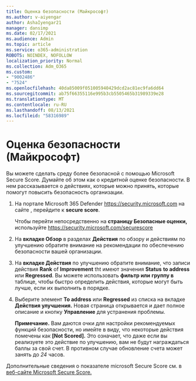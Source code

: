 ```yaml
---
title: Оценка безопасности (Майкрософт)
ms.author: v-aiyengar
author: AshaIyengar21
manager: dansimp
ms.date: 02/17/2021
ms.audience: Admin
ms.topic: article
ms.service: o365-administration
ROBOTS: NOINDEX, NOFOLLOW
localization_priority: Normal
ms.collection: Adm_O365
ms.custom:
- "9002486"
- "7524"
ms.openlocfilehash: 40da85009f051005940429dcd2ac81ec9fa6dd64
ms.sourcegitcommit: ab75f66355116e995b3cb5505465b31989339e28
ms.translationtype: MT
ms.contentlocale: ru-RU
ms.lasthandoff: 08/13/2021
ms.locfileid: "58316989"
---
```

# <a name="microsoft-secure-score"></a>Оценка безопасности (Майкрософт)

Вы можете сделать среду более безопасной с помощью Microsoft Secure Score. Думайте об этом как о кредитной оценке безопасности. В нем рассказывается о действиях, которые можно принять, которые помогут повысить безопасность организации.

1. На портале Microsoft 365 Defender <https://security.microsoft.com> на сайте , перейдите к **secure score**.

   Чтобы перейти непосредственно на **страницу Безопасные оценки,** используйте <https://security.microsoft.com/securescore>

2. На **вкладке Обзор** в разделах  **Действия** по обзору и действиям по улучшению обратите внимание на рекомендации по обеспечению безопасности вашей организации.

3. На **вкладке Действия** по улучшению обратите внимание, что записи действия **Rank** of **Improvement** tht имеют значения **Status** **to address** или **Regressed**. Вы можете использовать **фильтр или** **группу в** таблице, чтобы быстро определить действия, которые могут быть лучше, если их выполнить в порядке.

4. Выберите элемент **To address** или **Regressed** из списка на вкладке **Действия улучшения.** Новая страница открывается и дает полное описание и кнопку **Управление** для устранения проблемы.

    **Примечание.** Вам даются очки для настройки рекомендуемых функций безопасности, но имейте в виду, что некоторые действия помечены как **[Not Scored].** Это означает, что даже если вы реализуете это действие по улучшению, вам не будут награждаться баллы за свой счет. В противном случае обновление счета может занять до *24* часов.

Дополнительные сведения о показателе microsoft Secure Score см. в [веб-сайте Microsoft Secure Score.](https://docs.microsoft.com/microsoft-365/security/defender/microsoft-secure-score)
